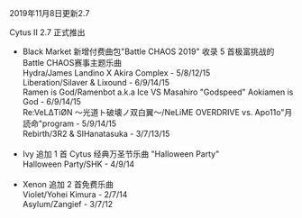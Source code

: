 2019年11月8日更新2.7

Cytus II 2.7 正式推出

- Black Market 新增付费曲包"Battle CHAOS 2019" 收录 5 首极富挑战的Battle CHAOS赛事主题乐曲  
Hydra/James Landino X Akira Complex - 5/8/12/15  
Liberation/Silaver & Lixound - 6/9/14/15    
Ramen is God/Ramenbot a.k.a Ice VS Masahiro "Godspeed" Aokiamen is God - 6/9/14/15  
Re:VeLΔTiØN ～光道ト破壊ノ双白翼～/NeLiME OVERDRIVE vs. Apo11o"月読命"program - 5/9/14/15  
Rebirth/3R2 & SIHanatasuka - 3/7/13/15  
&nbsp;  
- Ivy 追加 1 首 Cytus 经典万圣节乐曲 "Halloween Party"  
Halloween Party/SHK - 4/9/14  
&nbsp;  
- Xenon 追加 2 首免费乐曲 ​​​​  
Violet/Yohei Kimura - 2/7/14  
Asylum/Zangief - 3/7/12  